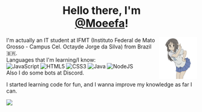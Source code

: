 <h1 align="center">Hello there, I'm <br/> <a href="https://github.com/Moeefa">@Moeefa</a>!</h1>

<img align="right" width="100" src="https://github.com/Moeefa/Moeefa/raw/main/assets/20220202_104532.png"></img>
I'm actually an IT student at IFMT (Instituto Federal de Mato Grosso - Campus Cel. Octayde Jorge da Silva) from Brazil :brazil:.
<br/>Languages that I'm learning/I know:
<br/>
![JavaScript](https://img.shields.io/badge/-JavaScript-eee?style=flat&logo=javascript&color=222222&logoColor=DD9C25)
![HTML5](http://img.shields.io/badge/-HTML5-eee?style=flat&color=222222&logo=html5&logoColor=E34F26)
![CSS3](http://img.shields.io/badge/-CSS3-eee?style=flat&color=222222&logo=css3&logoColor=1572B6)
![Java](http://img.shields.io/badge/-Java-eee?style=flat&color=222222&logo=java&logoColor=007396)
![NodeJS](http://img.shields.io/badge/-NodeJS-eee?style=flat&color=222222&logo=nodedotjs)
<br/>
Also I do some bots at Discord.

I started learning code for fun, and I wanna improve my knowledge as far I can. 

<img height="180em" src="https://github-readme-stats.vercel.app/api?username=Moeefa&show_icons=true&theme=dark&include_all_commits=true&count_private=true"/> 
